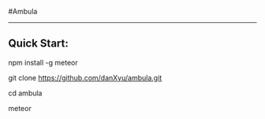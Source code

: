 #Ambula

***

## Quick Start:

npm install -g meteor

git clone https://github.com/danXyu/ambula.git

cd ambula

meteor

